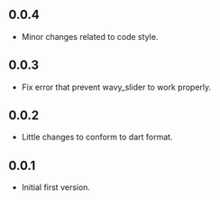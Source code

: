 ## 0.0.4

* Minor changes related to code style.

## 0.0.3

* Fix error that prevent wavy_slider to work properly.

## 0.0.2

* Little changes to conform to dart format.

## 0.0.1

* Initial first version.
